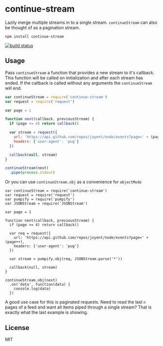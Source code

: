 # continue-stream

Lazily merge multiple streams in to a single stream. `continueStream` can also
be thought of as a pagination stream.

```
npm install continue-stream
```

[![build status](http://img.shields.io/travis/timhudson/continue-stream.svg?style=flat)](http://travis-ci.org/timhudson/continue-stream)

## Usage

Pass `continueStream` a function that provides a new stream to it's callback.
This function will be called on initialization and after each stream has ended.
If the callback is called without any arguments the `continueStream` will end.

``` js
var continueStream = require('continue-stream')
var request = require('request')

var page = 1

function next(callback, previousStream) {
  if (page >= 4) return callback()

  var stream = request({
    url: 'https://api.github.com/repos/joyent/node/events?page=' + (page++),
    headers: {'user-agent': 'pug'}
  })

  callback(null, stream)
}

continueStream(next)
  .pipe(process.stdout)

```

Or you can use `continueStream.obj` as a convenience for `objectMode`

```
var continueStream = require('continue-stream')
var request = require('request')
var pumpify = require('pumpify')
var JSONStream = require('JSONStream')

var page = 1

function next(callback, previousStream) {
  if (page >= 4) return callback()

  var req = request({
    url: 'https://api.github.com/repos/joyent/node/events?page=' + (page++),
    headers: {'user-agent': 'pug'}
  })

  var stream = pumpify.obj(req, JSONStream.parse('*'))

  callback(null, stream)
}

continueStream.obj(next)
  .on('data', function(data) {
    console.log(data)
  })
```

A good use case for this is paginated requests. Need to read the last `n`
pages of a feed and want all items piped through a single stream? That is
exactly what the last example is showing.

## License

MIT
